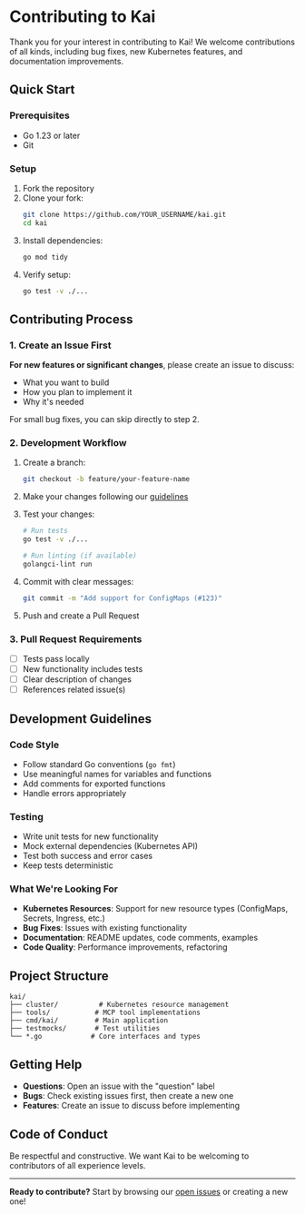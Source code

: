 # Contributing to Kai

Thank you for your interest in contributing to Kai! We welcome contributions of all kinds, including bug fixes, new Kubernetes features, and documentation improvements.

## Quick Start

### Prerequisites
- Go 1.23 or later
- Git

### Setup
1. Fork the repository
2. Clone your fork:
   ```bash
   git clone https://github.com/YOUR_USERNAME/kai.git
   cd kai
   ```
3. Install dependencies:
   ```bash
   go mod tidy
   ```
4. Verify setup:
   ```bash
   go test -v ./...
   ```

## Contributing Process

### 1. Create an Issue First
**For new features or significant changes**, please create an issue to discuss:
- What you want to build
- How you plan to implement it
- Why it's needed

For small bug fixes, you can skip directly to step 2.

### 2. Development Workflow
1. Create a branch:
   ```bash
   git checkout -b feature/your-feature-name
   ```

2. Make your changes following our [guidelines](#development-guidelines)

3. Test your changes:
   ```bash
   # Run tests
   go test -v ./...
   
   # Run linting (if available)
   golangci-lint run
   ```

4. Commit with clear messages:
   ```bash
   git commit -m "Add support for ConfigMaps (#123)"
   ```

5. Push and create a Pull Request

### 3. Pull Request Requirements
- [ ] Tests pass locally
- [ ] New functionality includes tests
- [ ] Clear description of changes
- [ ] References related issue(s)

## Development Guidelines

### Code Style
- Follow standard Go conventions (`go fmt`)
- Use meaningful names for variables and functions
- Add comments for exported functions
- Handle errors appropriately

### Testing
- Write unit tests for new functionality
- Mock external dependencies (Kubernetes API)
- Test both success and error cases
- Keep tests deterministic

### What We're Looking For
- **Kubernetes Resources**: Support for new resource types (ConfigMaps, Secrets, Ingress, etc.)
- **Bug Fixes**: Issues with existing functionality
- **Documentation**: README updates, code comments, examples
- **Code Quality**: Performance improvements, refactoring

## Project Structure
```
kai/
├── cluster/          # Kubernetes resource management
├── tools/           # MCP tool implementations  
├── cmd/kai/         # Main application
├── testmocks/       # Test utilities
└── *.go            # Core interfaces and types
```

## Getting Help

- **Questions**: Open an issue with the "question" label
- **Bugs**: Check existing issues first, then create a new one
- **Features**: Create an issue to discuss before implementing

## Code of Conduct

Be respectful and constructive. We want Kai to be welcoming to contributors of all experience levels.

---

**Ready to contribute?** Start by browsing our [open issues](https://github.com/basebandit/kai/issues) or creating a new one!